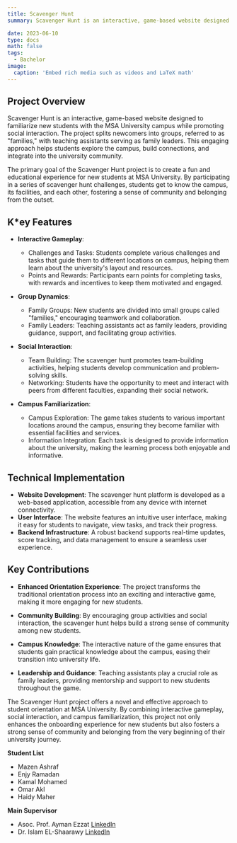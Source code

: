 ```yaml
---
title: Scavenger Hunt
summary: Scavenger Hunt is an interactive, game-based website designed to familiarize new students with the MSA University campus while promoting social interaction.

date: 2023-06-10
type: docs
math: false
tags:
  - Bachelor
image:
  caption: 'Embed rich media such as videos and LaTeX math'
---
```


<!-- Project Description -->
## Project Overview
Scavenger Hunt is an interactive, game-based website designed to familiarize new students with the MSA University campus while promoting social interaction. The project splits newcomers into groups, referred to as "families," with teaching assistants serving as family leaders. This engaging approach helps students explore the campus, build connections, and integrate into the university community.

The primary goal of the Scavenger Hunt project is to create a fun and educational experience for new students at MSA University. By participating in a series of scavenger hunt challenges, students get to know the campus, its facilities, and each other, fostering a sense of community and belonging from the outset.

## K*ey Features
- **Interactive Gameplay**:
  - Challenges and Tasks: Students complete various challenges and tasks that guide them to different locations on campus, helping them learn about the university's layout and resources.
  - Points and Rewards: Participants earn points for completing tasks, with rewards and incentives to keep them motivated and engaged.
- **Group Dynamics**:
  - Family Groups: New students are divided into small groups called "families," encouraging teamwork and collaboration.
  - Family Leaders: Teaching assistants act as family leaders, providing guidance, support, and facilitating group activities.

- **Social Interaction**:
  - Team Building: The scavenger hunt promotes team-building activities, helping students develop communication and problem-solving skills.
  - Networking: Students have the opportunity to meet and interact with peers from different faculties, expanding their social network.

- **Campus Familiarization**:
  - Campus Exploration: The game takes students to various important locations around the campus, ensuring they become familiar with essential facilities and services.
  - Information Integration: Each task is designed to provide information about the university, making the learning process both enjoyable and informative.

## Technical Implementation
- **Website Development**: The scavenger hunt platform is developed as a web-based application, accessible from any device with internet connectivity.
- **User Interface**: The website features an intuitive user interface, making it easy for students to navigate, view tasks, and track their progress.
- **Backend Infrastructure**: A robust backend supports real-time updates, score tracking, and data management to ensure a seamless user experience.

## Key Contributions
- **Enhanced Orientation Experience**: The project transforms the traditional orientation process into an exciting and interactive game, making it more engaging for new students.

- **Community Building**: By encouraging group activities and social interaction, the scavenger hunt helps build a strong sense of community among new students.

- **Campus Knowledge**: The interactive nature of the game ensures that students gain practical knowledge about the campus, easing their transition into university life.

- **Leadership and Guidance**: Teaching assistants play a crucial role as family leaders, providing mentorship and support to new students throughout the game.

The Scavenger Hunt project offers a novel and effective approach to student orientation at MSA University. By combining interactive gameplay, social interaction, and campus familiarization, this project not only enhances the onboarding experience for new students but also fosters a strong sense of community and belonging from the very beginning of their university journey.







**Student List**
- Mazen Ashraf
- Enjy Ramadan
- Kamal Mohamed
- Omar Akl
- Haidy Maher

**Main Supervisor**
- Asoc. Prof. Ayman Ezzat [LinkedIn](https://www.linkedin.com/in/ayman4/)
- Dr. Islam EL-Shaarawy [LinkedIn](https://www.linkedin.com/in/islamelshaarawy/?locale=ar_AE)
